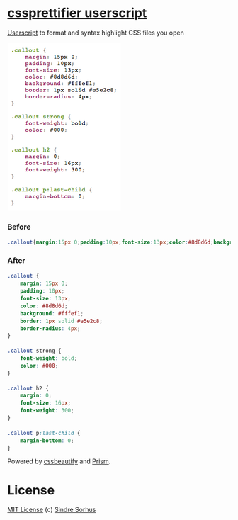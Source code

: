 # [cssprettifier userscript](http://userscripts.org/scripts/show/162004)

[Userscript](http://wiki.greasespot.net/User_script) to format and syntax highlight CSS files you open

![screenshot](screenshot.png)


### Before

```css
.callout{margin:15px 0;padding:10px;font-size:13px;color:#8d8d6d;background:#fffef1;border:1px solid #e5e2c8;border-radius:4px;}.callout strong{font-weight:bold;color:#000;}.callout h2{margin:0;font-size:16px;font-weight:300;}.callout p:last-child{margin-bottom:0;}
```

### After

```css
.callout {
    margin: 15px 0;
    padding: 10px;
    font-size: 13px;
    color: #8d8d6d;
    background: #fffef1;
    border: 1px solid #e5e2c8;
    border-radius: 4px;
}

.callout strong {
    font-weight: bold;
    color: #000;
}

.callout h2 {
    margin: 0;
    font-size: 16px;
    font-weight: 300;
}

.callout p:last-child {
    margin-bottom: 0;
}
```

Powered by [cssbeautify](https://github.com/senchalabs/cssbeautify) and [Prism](http://prismjs.com).


# License

[MIT License](http://en.wikipedia.org/wiki/MIT_License)
(c) [Sindre Sorhus](http://sindresorhus.com)
